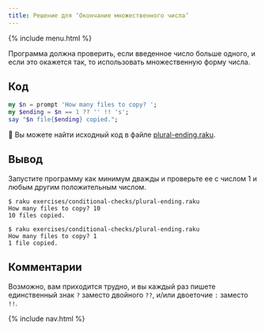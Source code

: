 ```yaml
---
title: Решение для ‘Окончание множественного числа’
---
```


{% include menu.html %}

Программа должна проверить, если введенное число больше одного, и если это
окажется так, то использовать множественную форму числа.

## Код

```raku
my $n = prompt 'How many files to copy? ';
my $ending = $n == 1 ?? '' !! 's';
say "$n file{$ending} copied.";
```

🦋 Вы можете найти исходный код в файле [plural-ending.raku](https://github.com/ash/raku-course/blob/master/exercises/conditional-checks/plural-ending.raku).

## Вывод

Запустите программу как минимум дважды и проверьте ее с числом 1 и любым другим
положительным числом.

```console
$ raku exercises/conditional-checks/plural-ending.raku
How many files to copy? 10
10 files copied.

$ raku exercises/conditional-checks/plural-ending.raku
How many files to copy? 1
1 file copied.
```

## Комментарии

Возможно, вам приходится трудно, и вы каждый раз пишете единственный знак `?`
заместо двойного `??`, и/или двоеточие `:` заместо `!!`.

{% include nav.html %}
